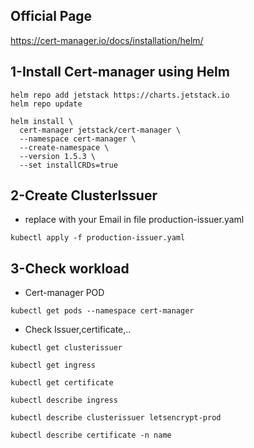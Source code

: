 ## Official Page
https://cert-manager.io/docs/installation/helm/

## 1-Install Cert-manager using Helm
```
helm repo add jetstack https://charts.jetstack.io
helm repo update
```

```
helm install \
  cert-manager jetstack/cert-manager \
  --namespace cert-manager \
  --create-namespace \
  --version 1.5.3 \
  --set installCRDs=true
```
## 2-Create ClusterIssuer
- replace with your Email in file production-issuer.yaml
```
kubectl apply -f production-issuer.yaml
```

## 3-Check workload
- Cert-manager POD
```
kubectl get pods --namespace cert-manager
```

- Check Issuer,certificate,..
```
kubectl get clusterissuer
```
```
kubectl get ingress
```
```
kubectl get certificate
```
```
kubectl describe ingress
```
```
kubectl describe clusterissuer letsencrypt-prod
```
```
kubectl describe certificate -n name
```
